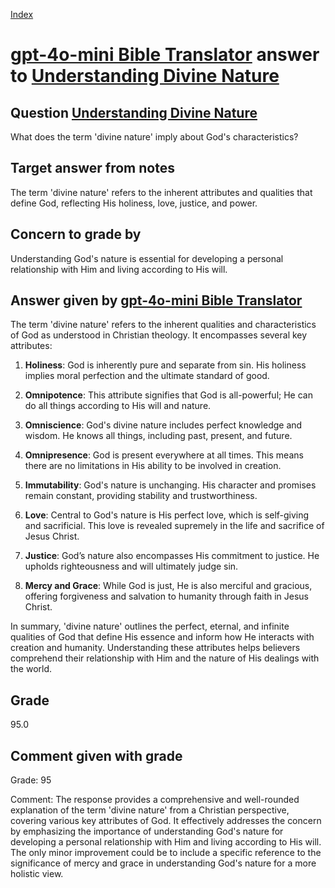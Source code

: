 
[Index](../../index.md)
# [gpt-4o-mini Bible Translator](../../answering_models/gpt-4o-mini_Bible_Translator.md) answer to [Understanding Divine Nature](../../questions/Understanding_Divine_Nature.md)

## Question [Understanding Divine Nature](../../questions/Understanding_Divine_Nature.md)
What does the term 'divine nature' imply about God's characteristics?

## Target answer from notes
The term 'divine nature' refers to the inherent attributes and qualities that define God, reflecting His holiness, love, justice, and power.

## Concern to grade by
Understanding God's nature is essential for developing a personal relationship with Him and living according to His will.

## Answer given by [gpt-4o-mini Bible Translator](../../answering_models/gpt-4o-mini_Bible_Translator.md)
The term 'divine nature' refers to the inherent qualities and characteristics of God as understood in Christian theology. It encompasses several key attributes:

1. **Holiness**: God is inherently pure and separate from sin. His holiness implies moral perfection and the ultimate standard of good.

2. **Omnipotence**: This attribute signifies that God is all-powerful; He can do all things according to His will and nature.

3. **Omniscience**: God's divine nature includes perfect knowledge and wisdom. He knows all things, including past, present, and future.

4. **Omnipresence**: God is present everywhere at all times. This means there are no limitations in His ability to be involved in creation.

5. **Immutability**: God's nature is unchanging. His character and promises remain constant, providing stability and trustworthiness.

6. **Love**: Central to God's nature is His perfect love, which is self-giving and sacrificial. This love is revealed supremely in the life and sacrifice of Jesus Christ.

7. **Justice**: God’s nature also encompasses His commitment to justice. He upholds righteousness and will ultimately judge sin.

8. **Mercy and Grace**: While God is just, He is also merciful and gracious, offering forgiveness and salvation to humanity through faith in Jesus Christ.

In summary, 'divine nature' outlines the perfect, eternal, and infinite qualities of God that define His essence and inform how He interacts with creation and humanity. Understanding these attributes helps believers comprehend their relationship with Him and the nature of His dealings with the world.

## Grade
95.0

## Comment given with grade
Grade: 95

Comment: The response provides a comprehensive and well-rounded explanation of the term 'divine nature' from a Christian perspective, covering various key attributes of God. It effectively addresses the concern by emphasizing the importance of understanding God's nature for developing a personal relationship with Him and living according to His will. The only minor improvement could be to include a specific reference to the significance of mercy and grace in understanding God's nature for a more holistic view.
